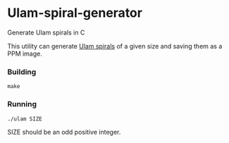 # Ulam-spiral-generator
Generate Ulam spirals in C

This utility can generate [Ulam spirals](https://en.wikipedia.org/wiki/Ulam_spiral) of
a given size and saving them as a PPM image.

### Building

```
make
```

### Running

```
./ulam SIZE
```

SIZE should be an odd positive integer.

